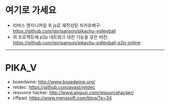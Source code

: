 # 여기로 가세요

- 리버스 엔지니어링 후 js로 재작성된 피카츄배구: https://github.com/gorisanson/pikachu-volleyball
- 위 프로젝트에 p2p 네트워크 대전 기능을 넣은 버전: https://github.com/gorisanson/pikachu-volleyball-p2p-online

---

# PIKA_V

- boxedwine: http://www.boxedwine.org/
- retdec: https://github.com/avast/retdec
- resource hacker: http://www.angusj.com/resourcehacker/
- riffpad: https://www.menasoft.com/blog/?p=34
